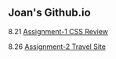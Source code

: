 ## Joan's Github.io

8.21 [Assignment-1 CSS Review](https://https://joanxiayiqiong.github.io/mejo487/assignment-1/index.html)

8.26 [Assignment-2 Travel Site](https://google.com)
